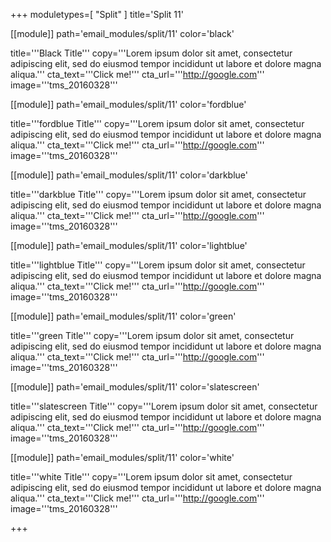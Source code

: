 +++
moduletypes=[ "Split" ]
title='Split 11'

[[module]]
path='email_modules/split/11'
color='black'

title='''Black Title'''
copy='''Lorem ipsum dolor sit amet, consectetur adipiscing elit, sed do eiusmod tempor incididunt ut labore et dolore magna aliqua.'''
cta_text='''Click me!'''
cta_url='''http://google.com'''
image='''tms_20160328'''

[[module]]
path='email_modules/split/11'
color='fordblue'

title='''fordblue Title'''
copy='''Lorem ipsum dolor sit amet, consectetur adipiscing elit, sed do eiusmod tempor incididunt ut labore et dolore magna aliqua.'''
cta_text='''Click me!'''
cta_url='''http://google.com'''
image='''tms_20160328'''

[[module]]
path='email_modules/split/11'
color='darkblue'

title='''darkblue Title'''
copy='''Lorem ipsum dolor sit amet, consectetur adipiscing elit, sed do eiusmod tempor incididunt ut labore et dolore magna aliqua.'''
cta_text='''Click me!'''
cta_url='''http://google.com'''
image='''tms_20160328'''

[[module]]
path='email_modules/split/11'
color='lightblue'

title='''lightblue Title'''
copy='''Lorem ipsum dolor sit amet, consectetur adipiscing elit, sed do eiusmod tempor incididunt ut labore et dolore magna aliqua.'''
cta_text='''Click me!'''
cta_url='''http://google.com'''
image='''tms_20160328'''

[[module]]
path='email_modules/split/11'
color='green'

title='''green Title'''
copy='''Lorem ipsum dolor sit amet, consectetur adipiscing elit, sed do eiusmod tempor incididunt ut labore et dolore magna aliqua.'''
cta_text='''Click me!'''
cta_url='''http://google.com'''
image='''tms_20160328'''

[[module]]
path='email_modules/split/11'
color='slatescreen'

title='''slatescreen Title'''
copy='''Lorem ipsum dolor sit amet, consectetur adipiscing elit, sed do eiusmod tempor incididunt ut labore et dolore magna aliqua.'''
cta_text='''Click me!'''
cta_url='''http://google.com'''
image='''tms_20160328'''

[[module]]
path='email_modules/split/11'
color='white'

title='''white Title'''
copy='''Lorem ipsum dolor sit amet, consectetur adipiscing elit, sed do eiusmod tempor incididunt ut labore et dolore magna aliqua.'''
cta_text='''Click me!'''
cta_url='''http://google.com'''
image='''tms_20160328'''

+++